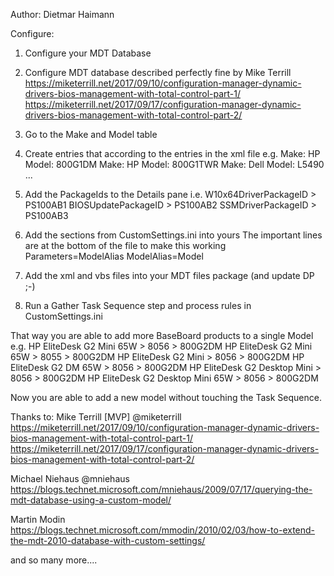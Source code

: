 Author:
  Dietmar Haimann
  
Configure:
  1. Configure your MDT Database
  2. Configure MDT database described perfectly fine by Mike Terrill
    https://miketerrill.net/2017/09/10/configuration-manager-dynamic-drivers-bios-management-with-total-control-part-1/
    https://miketerrill.net/2017/09/17/configuration-manager-dynamic-drivers-bios-management-with-total-control-part-2/

  3. Go to the Make and Model table
  4. Create entries that according to the entries in the xml file e.g.
    Make: HP
    Model: 800G1DM
    Make: HP
    Model: 800G1TWR
    Make: Dell
    Model: L5490
    ...
    
  5. Add the PackageIds to the Details pane i.e.
    W10x64DriverPackageID > PS100AB1
    BIOSUpdatePackageID   > PS100AB2
    SSMDriverPackageID    > PS100AB3

  6. Add the sections from CustomSettings.ini into yours
    The important lines are at the bottom of the file to make this working
      Parameters=ModelAlias
      ModelAlias=Model

  7. Add the xml and vbs files into your MDT files package (and update DP ;-)
  8. Run a Gather Task Sequence step and process rules in CustomSettings.ini
  
That way you are able to add more BaseBoard products to a single Model e.g.
    HP EliteDesk G2 Mini 65W          > 8056 > 800G2DM
    HP EliteDesk G2 Mini 65W          > 8055 > 800G2DM
    HP EliteDesk G2 Mini              > 8056 > 800G2DM
    HP EliteDesk G2 DM 65W            > 8056 > 800G2DM
    HP EliteDesk G2 Desktop Mini      > 8056 > 800G2DM
    HP EliteDesk G2 Desktop Mini 65W  > 8056 > 800G2DM
    
Now you are able to add a new model without touching the Task Sequence.
  
Thanks to:
  Mike Terrill [MVP]
    @miketerrill
    https://miketerrill.net/2017/09/10/configuration-manager-dynamic-drivers-bios-management-with-total-control-part-1/
    https://miketerrill.net/2017/09/17/configuration-manager-dynamic-drivers-bios-management-with-total-control-part-2/
  
  Michael Niehaus
    @mniehaus
    https://blogs.technet.microsoft.com/mniehaus/2009/07/17/querying-the-mdt-database-using-a-custom-model/
    
  Martin Modin
    https://blogs.technet.microsoft.com/mmodin/2010/02/03/how-to-extend-the-mdt-2010-database-with-custom-settings/
    
  and so many more....
